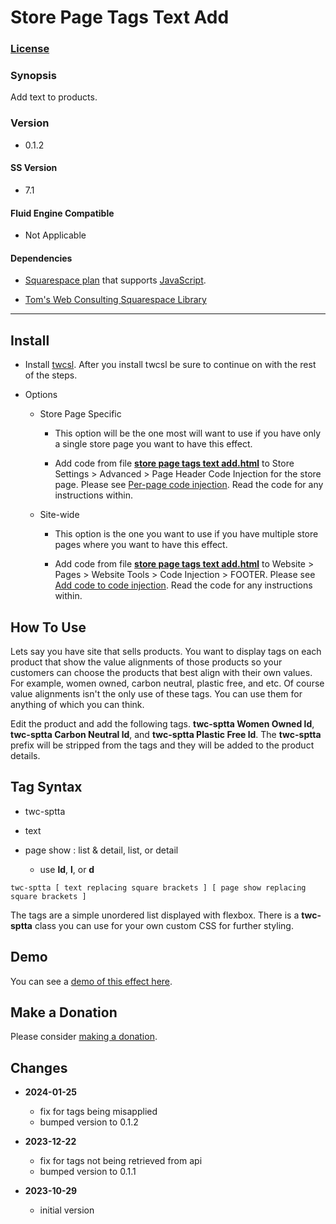 # Store Page Tags Text Add

### [License][1]

### Synopsis

Add text to products.

### Version

  * 0.1.2

#### SS Version

  * 7.1

#### Fluid Engine Compatible

  * Not Applicable

#### Dependencies

  * [Squarespace plan][2] that supports [JavaScript][3].
  
  * [Tom's Web Consulting Squarespace Library][4]

---

## Install

* Install [twcsl][5]. After you install twcsl be sure to continue on with the
  rest of the steps.
  
* Options

  * Store Page Specific
  
    * This option will be the one most will want to use if you have only a
      single store page you want to have this effect.
      
    * Add code from file **[store page tags text add.html][6]** to Store
      Settings > Advanced > Page Header Code Injection for the store page.
      Please see [Per-page code injection][7]. Read the code for any
      instructions within.
      
  * Site-wide
  
    * This option is the one you want to use if you have multiple store pages
      where you want to have this effect.
      
    * Add code from file **[store page tags text add.html][6]** to Website >
      Pages > Website Tools > Code Injection > FOOTER. Please see [Add code to
      code injection][8]. Read the code for any instructions within.

## How To Use

Lets say you have site that sells products. You want to display tags on each
product that show the value alignments of those products so your customers can
choose the products that best align with their own values. For example,
women owned, carbon neutral, plastic free, and etc. Of course value alignments
isn't the only use of these tags. You can use them for anything of which you can
think.

Edit the product and add the following tags. **twc-sptta Women Owned ld**,
**twc-sptta Carbon Neutral ld**, and **twc-sptta Plastic Free ld**. The
**twc-sptta** prefix will be stripped from the tags and they will be added to
the product details.

## Tag Syntax

  * twc-sptta
  
  * text
  
  * page show : list & detail, list, or detail
  
    * use **ld**, **l**, or **d**
    
```text
twc-sptta [ text replacing square brackets ] [ page show replacing square brackets ]
```

The tags are a simple unordered list displayed with flexbox. There is a
**twc-sptta** class you can use for your own custom CSS for further styling.

## Demo

You can see a [demo of this effect here][9].

## Make a Donation

Please consider [making a donation][10].

## Changes

* **2024-01-25**

  * fix for tags being misapplied
  * bumped version to 0.1.2
  
* **2023-12-22**

  * fix for tags not being retrieved from api
  * bumped version to 0.1.1
  
* **2023-10-29**

  * initial version

[1]: https://github.com/tomsWebConsulting/twcsl/blob/main/LICENSE.txt#L1
[2]: https://www.squarespace.com/pricing
[3]: https://en.wikipedia.org/wiki/JavaScript
[4]: https://github.com/tomsWebConsulting/twcsl
[5]: https://github.com/tomsWebConsulting/twcsl#install-options
[6]: store%20page%20tags%20text%20add.html#L1
[7]: https://support.squarespace.com/hc/en-us/articles/205815908-Using-code-injection#toc-per-page-code-injection
[8]: https://support.squarespace.com/hc/en-us/articles/205815908-Using-code-injection#toc-add-code-to-code-injection
[9]: https://toms-web-consulting-demos.squarespace.com/store-page-tags-text-add?password=twcdemos
[10]: https://github.com/tomsWebConsulting/twcsl#make-a-donation
